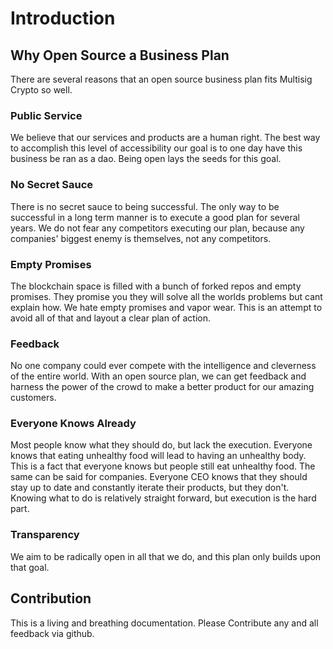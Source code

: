 # Introduction

## Why Open Source a Business Plan
There are several reasons that an open source business plan fits Multisig Crypto so well.

### Public Service
We believe that our services and products are a human right. The best way to accomplish this level of
accessibility our goal is to one day have this business be ran as a dao. Being open lays the
seeds for this goal.
### No Secret Sauce
There is no secret sauce to being successful. The only way to be successful in a long term manner is to execute a good plan for several years. We do not fear any competitors executing our plan, because any companies' biggest enemy is themselves, not any competitors.
### Empty Promises
The blockchain space is filled with a bunch of forked repos and empty promises. They promise you they will solve all the worlds problems but cant explain how. We hate empty promises and vapor wear. This is an attempt to avoid all of that and layout a clear plan of action.
### Feedback
No one company could ever compete with the intelligence and cleverness of the entire world. With an open source plan, we can get feedback and harness the power of the crowd to make a better product for our amazing customers.
### Everyone Knows Already
Most people know what they should do, but lack the execution. Everyone knows that eating unhealthy food will lead to having an unhealthy body. This is a fact that everyone knows but people still eat unhealthy food. The same can be said for companies. Everyone CEO knows that they should stay up to date and constantly iterate their products, but they don't. Knowing what to do is relatively straight forward, but execution is the hard part.
### Transparency
We aim to be radically open in all that we do, and this plan only builds upon that goal.



## Contribution
This is a living and breathing documentation. Please Contribute any and all feedback via github.

